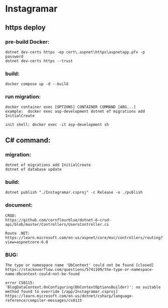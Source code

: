 # Instagramar
## https deploy
### pre-build Docker:
    dotnet dev-certs https -ep cert\.aspnet\https\aspnetapp.pfx -p password
    dotnet dev-certs https --trust
### build:
    docker compose up -d --build
### run migration:
    docker container exec [OPTIONS] CONTAINER COMMAND [ARG...]
    example:  docker exec asp-development dotnet ef migrations add InitialCreate
    
    init shell: docker exec -it asp-development sh

## C# command:
### migration:
    dotnet ef migrations add InitialCreate
    dotnet ef database update
### build:
    dotnet publish "./Instagramar.csproj" -c Release -o ./publish 


### document:
    CRUD:
    https://github.com/cornflourblue/dotnet-6-crud-api/blob/master/Controllers/UsersController.cs

    Route .NET:
    https://learn.microsoft.com/en-us/aspnet/core/mvc/controllers/routing?view=aspnetcore-6.0

### BUG:    
    The type or namespace name 'DbContext' could not be found [closed]
    https://stackoverflow.com/questions/5741109/the-type-or-namespace-name-dbcontext-could-not-be-found

    error CS0115: 'BlogDataContext.OnConfiguring(DbContextOptionsBuilder)': no suitable method found to override [/app/Instagramar.csproj]
    https://learn.microsoft.com/en-us/dotnet/csharp/language-reference/compiler-messages/cs0115